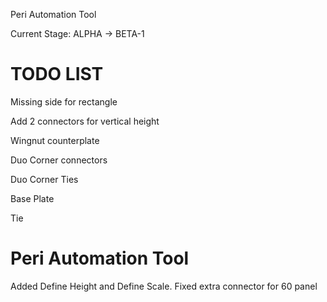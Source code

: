 Peri Automation Tool

Current Stage: ALPHA -> BETA-1

# TODO LIST

Missing side for rectangle

Add 2 connectors for vertical height

Wingnut counterplate

Duo Corner connectors

Duo Corner Ties

Base Plate

Tie


# Peri Automation Tool
Added Define Height and Define Scale.
Fixed extra connector for 60 panel
